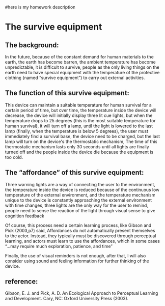 #here is my homework description<br>

The survive equipment
=================================================================================================================


The background: 
-----------------------------------------------------------------------------------------------------------------
In the future, because of the constant demand for human materials to the earth, the earth has become barren, the ambient temperature has become unpredictable, it is difficult to survive, people as the only living things on the earth need to have special equipment with the temperature of the protective clothing (named “survive equipment”) to carry out external activities.


The function of this survive equipment:
-----------------------------------------------------------------------------------------------------------------
This device can maintain a suitable temperature for human survival for a certain period of time, but over time, the temperature inside the device will decrease, the device will initially display three lit cue lights, but when the temperature drops to 25 degrees (this is the most suitable temperature for human survival), it will turn off a lamp, until the light is lowered to the last lamp (finally, when the temperature is below 5 degrees), the user must immediately find a survival base, the device need to be charged, but the last lamp will turn on the device's the thermostatic mechanism, The time of this thermostatic mechanism lasts only 30 seconds until all lights are finally turned off and the people inside the device die because the equipment is too cold.

The “affordance” of this survive equipment:
-----------------------------------------------------------------------------------------------------------------
Three warning lights are a way of connecting the user to the environment, the temperature inside the device is reduced because of the continuous low temperature of the external environment, and the temperature mechanism unique to the device is constantly approaching the external environment with time changes, three lights are the only way for the user to remind, people need to sense the reaction of the light through visual sense to give cognition feedback

Of course, this process need a  certain learning process, like Gibson and Pick (2003,p7) said, Affordances do not automatically present themselves to the actor. Instead, they typically must be discovered through perceptual learning, and actors must learn to use the affordances, which in some cases “…may require much exploration, patience, and time”

Finally, the use of visual reminders is not enough, after that, I will also consider using sound and feeling information for further thinking of the device.






reference: 
-----------------------------------------------------------------------------------------------------------------
Gibson, E. J. and Pick, A. D. An Ecological Approach to Perceptual Learning and Development. Cary, NC: Oxford University Press (2003).
